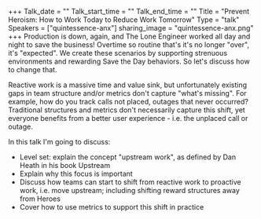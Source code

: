 +++
Talk_date = ""
Talk_start_time = ""
Talk_end_time = ""
Title = "Prevent Heroism: How to Work Today to Reduce Work Tomorrow"
Type = "talk"
Speakers = ["quintessence-anx"]
sharing_image = "quintessence-anx.png"
+++
Production is down, again, and The Lone Engineer worked all day and night to save the business! Overtime so routine that's it's no longer "over", it's "expected". We create these scenarios by supporting strenuous environments and rewarding Save the Day behaviors. So let's discuss how to change that.

Reactive work is a massive time and value sink, but unfortunately existing gaps in team structure and/or metrics don't capture "what's missing". For example, how do you track calls not placed, outages that never occurred? Traditional structures and metrics don't necessarily capture this shift, yet everyone benefits from a better user experience - i.e. the unplaced call or outage.

In this talk I'm going to discuss:

- Level set: explain the concept "upstream work", as defined by Dan Heath in his book Upstream
- Explain why this focus is important
- Discuss how teams can start to shift from reactive work to proactive work, i.e. move upstream; including shifting reward structures away from Heroes 
- Cover how to use metrics to support this shift in practice